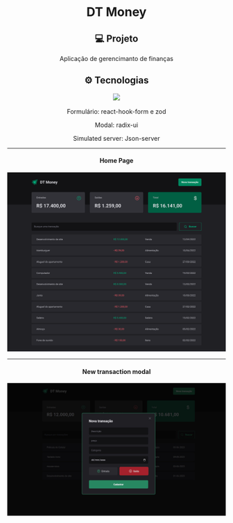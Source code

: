 <h1 align='center'>DT Money</h1>


<h2 align='center'>💻 Projeto</h2>
<p align='center'>Aplicação de gerencimanto de finanças</p>


<h2 align='center'>⚙ Tecnologias </h2>
<p align="center">
  <a href="https://skillicons.dev">
    <img src="https://skillicons.dev/icons?i=ts,react,figma" />
  </a>
  <p align='center'>Formulário: react-hook-form e zod</p>
  <p align='center'>Modal: radix-ui</p>
  <p align='center'>Simulated server: Json-server</p>
  <hr/>
</p>

<h4 align='center'>Home Page</h4>
<p align='center'><img src='./src/assets/@finished/Home.png' alt='Home'></p>
<hr/>
<h4 align='center'>New transaction modal</h4>
<p align='center'><img src='./src/assets/@finished/newTransaction.png' alt='Modal Transaction'></p>
